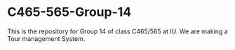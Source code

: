 # C465-565-Group-14
This is the repository for Group 14 of class C465/565 at IU. We are making a Tour management System. 
